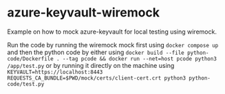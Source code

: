 # azure-keyvault-wiremock

Example on how to mock azure-keyvault for local testing using wiremock.

Run the code by running the wiremock mock first using `docker compose up`
and then the python code by either using `docker build --file python-code/Dockerfile . --tag pcode && docker run --net=host pcode python3 /app/test.py`
or by running it directly on the machine using `KEYVAULT=https://localhost:8443 REQUESTS_CA_BUNDLE=$PWD/mock/certs/client-cert.crt python3 python-code/test.py`